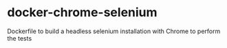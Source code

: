 docker-chrome-selenium
======================

Dockerfile to build a headless selenium installation with Chrome to perform the tests

